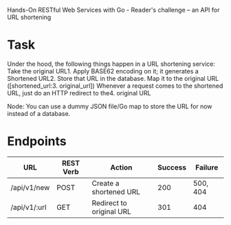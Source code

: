 Hands-On RESTful Web Services with Go - Reader's challenge – an API for URL
shortening

# Task

Under the hood, the following things happen in a URL shortening service:
Take the original URL1.
Apply BASE62 encoding on it; it generates a Shortened URL2.
Store that URL in the database. Map it to the original URL ([shortened_url:3.
original_url])
Whenever a request comes to the shortened URL, just do an HTTP redirect to the4.
original URL

Node: You can use a dummy JSON file/Go map to store the URL for now instead
of a database.


# Endpoints 

| URL            | REST Verb | Action                    | Success | Failure      |
|----------------|-----------|---------------------------|---------|--------------|
| /api/v1/new    | POST      | Create a shortened URL    | 200     | 500, 404     |
| /api/v1/:url   | GET       | Redirect to original URL  | 301     | 404          |

